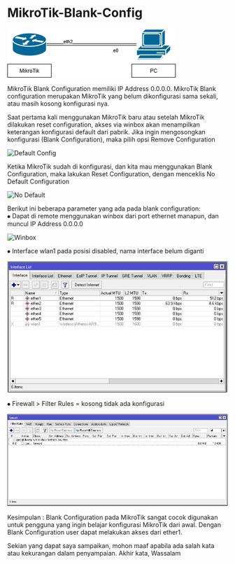 # MikroTik-Blank-Config

 ![topo](topo.png)

MikroTik Blank Configuration memiliki IP Address 0.0.0.0. MikroTik Blank configuration merupakan MikroTik yang belum dikonfigurasi sama sekali, atau masih kosong konfigurasi nya.

Saat pertama kali menggunakan MikroTik baru atau setelah MikroTik dilakukan reset configuration,  akses via winbox akan menampilkan keterangan konfigurasi default dari pabrik. Jika ingin mengosongkan konfigurasi (Blank Configuration), maka pilih opsi Remove Configuration

![Default Config](Default%20Config.jpeg) 

Ketika MikroTik sudah di konfigurasi, dan kita mau menggunakan Blank Configuration, maka lakukan Reset Configuration, dengan menceklis No Default Configuration
 
![No Default](Noo%20Default.png)

Berikut ini beberapa parameter yang ada pada blank configuration:\
⦁	Dapat di remote menggunakan winbox dari port ethernet manapun, dan muncul IP Address 0.0.0.0

 ![Winbox](Winbox.png)

⦁	 Interface wlan1 pada posisi disabled, nama interface belum diganti  

![Interface](Interface.png)

⦁	Firewall > Filter Rules = kosong tidak ada konfigurasi 

![Firewall](Firewall.png)

Kesimpulan : 
Blank Configuration pada MikroTik sangat cocok digunakan untuk pengguna yang ingin belajar konfigurasi MikroTik dari awal. Dengan Blank Configuration user dapat melakukan akses dari ether1.

Sekian yang dapat saya sampaikan, mohon maaf apabila ada salah kata atau kekurangan dalam penyampaian. Akhir kata, Wassalam
